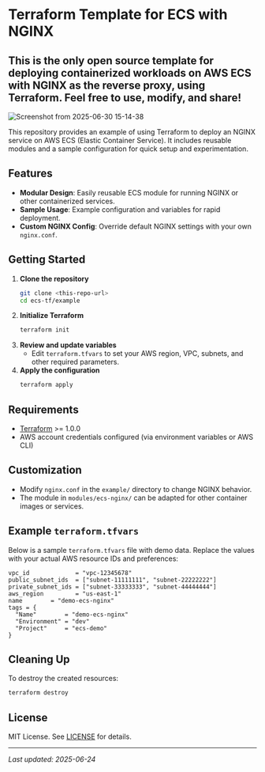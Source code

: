# Terraform Template for ECS with NGINX

**This is the only open source template for deploying containerized workloads on AWS ECS with NGINX as the reverse proxy, using Terraform. Feel free to use, modify, and share!**
---
 ![Screenshot from 2025-06-30 15-14-38](https://github.com/user-attachments/assets/41565cf2-81aa-4a73-8281-6e85ce996105)


This repository provides an example of using Terraform to deploy an NGINX service on AWS ECS (Elastic Container Service). It includes reusable modules and a sample configuration for quick setup and experimentation.

## Features
- **Modular Design**: Easily reusable ECS module for running NGINX or other containerized services.
- **Sample Usage**: Example configuration and variables for rapid deployment.
- **Custom NGINX Config**: Override default NGINX settings with your own `nginx.conf`.

## Getting Started
1. **Clone the repository**
   ```sh
   git clone <this-repo-url>
   cd ecs-tf/example
   ```
2. **Initialize Terraform**
   ```sh
   terraform init
   ```
3. **Review and update variables**
   - Edit `terraform.tfvars` to set your AWS region, VPC, subnets, and other required parameters.
4. **Apply the configuration**
   ```sh
   terraform apply
   ```

## Requirements
- [Terraform](https://www.terraform.io/downloads.html) >= 1.0.0
- AWS account credentials configured (via environment variables or AWS CLI)

## Customization
- Modify `nginx.conf` in the `example/` directory to change NGINX behavior.
- The module in `modules/ecs-nginx/` can be adapted for other container images or services.

## Example `terraform.tfvars`
Below is a sample `terraform.tfvars` file with demo data. Replace the values with your actual AWS resource IDs and preferences:

```hcl
vpc_id             = "vpc-12345678"
public_subnet_ids  = ["subnet-11111111", "subnet-22222222"] 
private_subnet_ids = ["subnet-33333333", "subnet-44444444"] 
aws_region         = "us-east-1"
name        = "demo-ecs-nginx"
tags = {
  "Name"        = "demo-ecs-nginx"
  "Environment" = "dev"
  "Project"     = "ecs-demo"
}
```

## Cleaning Up
To destroy the created resources:
```sh
terraform destroy
```

## License
MIT License. See [LICENSE](LICENSE) for details.

---
_Last updated: 2025-06-24_
